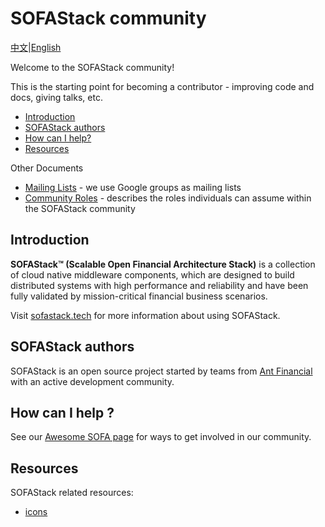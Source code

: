 # SOFAStack community

[中文](README.md)|[English](README-EN.md)

Welcome to the SOFAStack community!

This is the starting point for becoming a contributor - improving code and docs, giving talks, etc.

- [Introduction](#introduction)
- [SOFAStack authors](#sofastack-authors)
- [How can I help?](#how-can-i-help-)
- [Resources](#resources)

Other Documents

- [Mailing Lists](MAILING-LISTS.md) -  we use Google groups as mailing lists
- [Community Roles](ROLES.md) - describes the roles individuals can assume within the SOFAStack community

## Introduction

**SOFAStack™ (Scalable Open Financial Architecture Stack)** is a collection of cloud native middleware components, which are designed to build distributed systems with high performance and reliability and have been fully validated by mission-critical financial business scenarios.

Visit [sofastack.tech](https://www.sofastack.tech) for more information about using SOFAStack.

## SOFAStack authors

SOFAStack is an open source project started by teams from [Ant Financial](https://www.antfin.com) with an active development community. 

## How can I help ?

See our [Awesome SOFA page](https://www.sofastack.tech/awesome/) for ways to get involved in our community.

## Resources

SOFAStack related resources:

- [icons](icons)